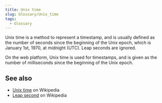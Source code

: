 ```yaml
---
title: Unix time
slug: Glossary/Unix_time
tags:
  - Glossary
---
```


Unix time is a method to represent a timestamp, and is usually defined as the number of seconds since the beginning of the Unix epoch, which is January 1st, 1970, at midnight (UTC). Leap seconds are ignored.

On the web platform, Unix time is used for timestamps, and is given as the number of milliseconds since the beginning of the Unix epoch.

## See also

- [Unix time](https://en.wikipedia.org/wiki/Unix_time) on Wikipedia
- [Leap second](https://en.wikipedia.org/wiki/Leap_second) on Wikipedia
